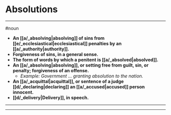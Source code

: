 # Absolutions
---
#noun
- **An [[a/_absolving|absolving]] of sins from [[e/_ecclesiastical|ecclesiastical]] penalties by an [[a/_authority|authority]].**
- **Forgiveness of sins, in a general sense.**
- **The form of words by which a penitent is [[a/_absolved|absolved]].**
- **An [[a/_absolving|absolving]], or setting free from guilt, sin, or penalty; forgiveness of an offense.**
	- _Example: Government ... granting absolution to the nation._
- **An [[a/_acquittal|acquittal]], or sentence of a judge [[d/_declaring|declaring]] an [[a/_accused|accused]] person innocent.**
- **[[d/_delivery|Delivery]], in speech.**
---
---
